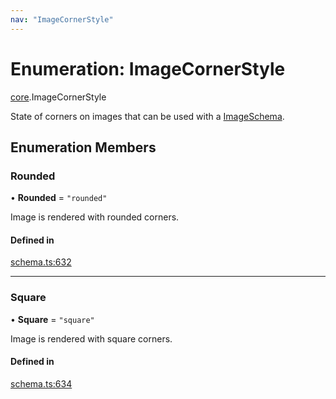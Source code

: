 ```yaml
---
nav: "ImageCornerStyle"
---
```

# Enumeration: ImageCornerStyle

[core](../modules/core.md).ImageCornerStyle

State of corners on images that can be used with a [ImageSchema](../interfaces/core.ImageSchema.md).

## Enumeration Members

### Rounded

• **Rounded** = ``"rounded"``

Image is rendered with rounded corners.

#### Defined in

[schema.ts:632](https://github.com/coda/packs-sdk/blob/main/schema.ts#L632)

___

### Square

• **Square** = ``"square"``

Image is rendered with square corners.

#### Defined in

[schema.ts:634](https://github.com/coda/packs-sdk/blob/main/schema.ts#L634)
